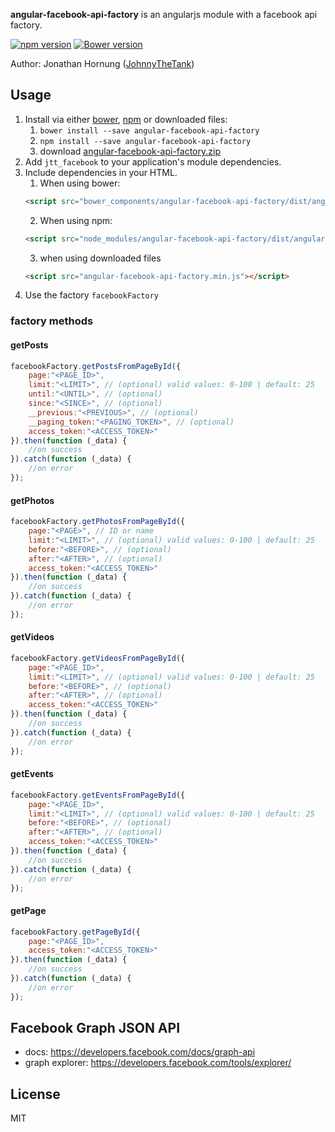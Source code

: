 **angular-facebook-api-factory** is an angularjs module with a facebook api factory.

[![npm version](https://badge.fury.io/js/angular-facebook-api-factory.svg)](https://badge.fury.io/js/angular-facebook-api-factory)
[![Bower version](https://badge.fury.io/bo/angular-facebook-api-factory.svg)](https://badge.fury.io/bo/angular-facebook-api-factory)

Author: Jonathan Hornung ([JohnnyTheTank](https://github.com/JohnnyTheTank))

## Usage

1. Install via either [bower](http://bower.io/), [npm](https://www.npmjs.com/) or downloaded files:
    1. `bower install --save angular-facebook-api-factory`
    2. `npm install --save angular-facebook-api-factory`
    3. download [angular-facebook-api-factory.zip](https://github.com/JohnnyTheTank/angular-facebook-api-factory/zipball/master)
2. Add `jtt_facebook` to your application's module dependencies.
3. Include dependencies in your HTML.
    1. When using bower:
    ```html
    <script src="bower_components/angular-facebook-api-factory/dist/angular-facebook-api-factory.min.js"></script>
    ```
    2. When using npm:
    ```html
    <script src="node_modules/angular-facebook-api-factory/dist/angular-facebook-api-factory.min.js"></script>
    ```
    3. when using downloaded files
    ```html
    <script src="angular-facebook-api-factory.min.js"></script>
    ```
4. Use the factory `facebookFactory`


### factory methods

#### getPosts

```js
facebookFactory.getPostsFromPageById({
    page:"<PAGE_ID>",
    limit:"<LIMIT>", // (optional) valid values: 0-100 | default: 25
    until:"<UNTIL>", // (optional)
    since:"<SINCE>", // (optional)
    __previous:"<PREVIOUS>", // (optional)
    __paging_token:"<PAGING_TOKEN>", // (optional)
    access_token:"<ACCESS_TOKEN>"
}).then(function (_data) {
    //on success
}).catch(function (_data) {
    //on error
});
```

#### getPhotos

```js
facebookFactory.getPhotosFromPageById({
    page:"<PAGE>", // ID or name
    limit:"<LIMIT>", // (optional) valid values: 0-100 | default: 25
    before:"<BEFORE>", // (optional)
    after:"<AFTER>", // (optional)
    access_token:"<ACCESS_TOKEN>"
}).then(function (_data) {
    //on success
}).catch(function (_data) {
    //on error
});
```

#### getVideos

```js
facebookFactory.getVideosFromPageById({
    page:"<PAGE_ID>",
    limit:"<LIMIT>", // (optional) valid values: 0-100 | default: 25
    before:"<BEFORE>", // (optional)
    after:"<AFTER>", // (optional)
    access_token:"<ACCESS_TOKEN>"
}).then(function (_data) {
    //on success
}).catch(function (_data) {
    //on error
});
```

#### getEvents

```js
facebookFactory.getEventsFromPageById({
    page:"<PAGE_ID>",
    limit:"<LIMIT>", // (optional) valid values: 0-100 | default: 25
    before:"<BEFORE>", // (optional)
    after:"<AFTER>", // (optional)
    access_token:"<ACCESS_TOKEN>"
}).then(function (_data) {
    //on success
}).catch(function (_data) {
    //on error
});
```

#### getPage

```js
facebookFactory.getPageById({
    page:"<PAGE_ID>",
    access_token:"<ACCESS_TOKEN>"
}).then(function (_data) {
    //on success
}).catch(function (_data) {
    //on error
});
```

## Facebook Graph JSON API

* docs: https://developers.facebook.com/docs/graph-api
* graph explorer: https://developers.facebook.com/tools/explorer/


## License

MIT